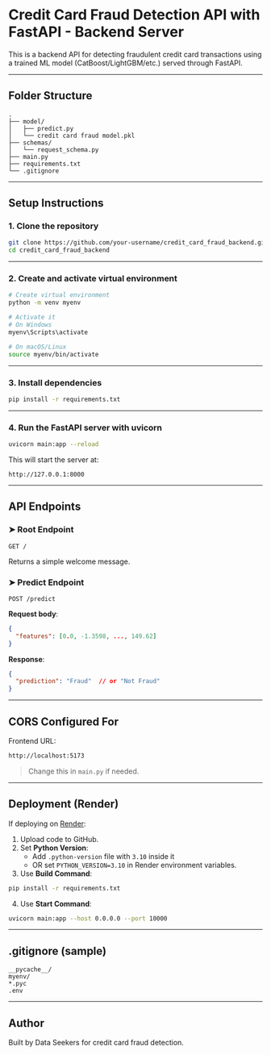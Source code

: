 
#  Credit Card Fraud Detection API with FastAPI - Backend Server

This is a backend API for detecting fraudulent credit card transactions using a trained ML model (CatBoost/LightGBM/etc.) served through FastAPI.

---

##  Folder Structure

```
.
├── model/
│   ├── predict.py
│   └── credit card fraud model.pkl
├── schemas/
│   └── request_schema.py
├── main.py
├── requirements.txt
└── .gitignore
```

---

##  Setup Instructions

### 1. Clone the repository

```bash
git clone https://github.com/your-username/credit_card_fraud_backend.git
cd credit_card_fraud_backend
```

---

### 2. Create and activate virtual environment

```bash
# Create virtual environment
python -m venv myenv

# Activate it
# On Windows
myenv\Scripts\activate

# On macOS/Linux
source myenv/bin/activate
```

---

### 3. Install dependencies

```bash
pip install -r requirements.txt
```

---

### 4. Run the FastAPI server with uvicorn

```bash
uvicorn main:app --reload
```

This will start the server at:

```
http://127.0.0.1:8000
```

---

## API Endpoints

### ➤ Root Endpoint

```http
GET /
```

Returns a simple welcome message.

### ➤ Predict Endpoint

```http
POST /predict
```

**Request body**:

```json
{
  "features": [0.0, -1.3598, ..., 149.62]
}
```

**Response**:

```json
{
  "prediction": "Fraud"  // or "Not Fraud"
}
```

---

##  CORS Configured For

Frontend URL:

```bash
http://localhost:5173
```

> Change this in `main.py` if needed.

---

##  Deployment (Render)

If deploying on [Render](https://render.com):

1. Upload code to GitHub.
2. Set **Python Version**:
   - Add `.python-version` file with `3.10` inside it
   - OR set `PYTHON_VERSION=3.10` in Render environment variables.
3. Use **Build Command**:

```bash
pip install -r requirements.txt
```

4. Use **Start Command**:

```bash
uvicorn main:app --host 0.0.0.0 --port 10000
```

---

##  .gitignore (sample)

```gitignore
__pycache__/
myenv/
*.pyc
.env
```

---

##  Author

Built by Data Seekers for credit card fraud detection.
